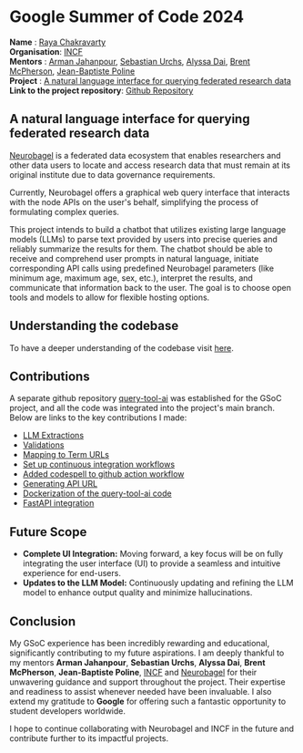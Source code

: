 # Google Summer of Code 2024

**Name**        : [Raya Chakravarty](https://github.com/Raya679)  
**Organisation**: [INCF](https://www.incf.org/)  
**Mentors**     : [Arman Jahanpour](https://github.com/rmanaem), [Sebastian Urchs](https://github.com/surchs), [Alyssa Dai](https://github.com/alyssadai), [Brent McPherson](mailto:bcmcpher@gmail.com), [Jean-Baptiste Poline](https://github.com/jbpoline)  
**Project**     : [A natural language interface for querying federated research data](https://summerofcode.withgoogle.com/programs/2024/projects/W7ATppvz)  
**Link to the project repository**: [Github Repository](https://github.com/neurobagel/query-tool-ai)  


## A natural language interface for querying federated research data 

[Neurobagel](https://www.neurobagel.org/) is a federated data ecosystem that enables researchers and other data users to locate and access research data that must remain at its original institute due to data governance requirements.

Currently, Neurobagel offers a graphical web query interface that interacts with the node APIs on the user's behalf, simplifying the process of formulating complex queries.

This project intends to build a chatbot that utilizes existing large language models (LLMs) to parse text provided by users into precise queries and reliably summarize the results for them. The chatbot should be able to receive and comprehend user prompts in natural language, initiate corresponding API calls using predefined Neurobagel parameters (like minimum age, maximum age, sex, etc.), interpret the results, and communicate that information back to the user. The goal is to choose open tools and models to allow for flexible hosting options.

## Understanding the codebase
To have a deeper understanding of the codebase visit [here](https://raya679.github.io/gsoc/codebase/).

## Contributions

A separate github repository [query-tool-ai](https://github.com/neurobagel/query-tool-ai) was established for the GSoC project, and all the code  was integrated into the project's main branch. Below are links to the key contributions I made:

- [LLM Extractions](https://github.com/neurobagel/query-tool-ai/pull/15)
- [Validations](https://github.com/neurobagel/query-tool-ai/pull/18)
- [Mapping to Term URLs](https://github.com/neurobagel/query-tool-ai/pull/20)
- [Set up continuous integration workflows](https://github.com/neurobagel/query-tool-ai/pull/22)
- [Added codespell to github action workflow](https://github.com/neurobagel/query-tool-ai/pull/34)
- [Generating API URL](https://github.com/neurobagel/query-tool-ai/pull/24)
- [Dockerization of the query-tool-ai code](https://github.com/neurobagel/query-tool-ai/pull/28)
- [FastAPI integration](https://github.com/neurobagel/query-tool-ai/pull/31)


## Future Scope 
- **Complete UI Integration:** Moving forward, a key focus will be on fully integrating the user interface (UI) to provide a seamless and intuitive experience for end-users.
- **Updates to the LLM Model:** Continuously updating and refining the LLM model to enhance output quality and minimize hallucinations.

## Conclusion

My GSoC experience has been incredibly rewarding and educational, significantly contributing to my future aspirations. I am deeply thankful to my mentors **Arman Jahanpour**, **Sebastian Urchs**, **Alyssa Dai**, **Brent McPherson**, **Jean-Baptiste Poline**, [INCF](https://www.incf.org/) and [Neurobagel](https://neurobagel.org/) for their unwavering guidance and support throughout the project. Their expertise and readiness to assist whenever needed have been invaluable. I also extend my gratitude to **Google** for offering such a fantastic opportunity to student developers worldwide.

I hope to continue collaborating with Neurobagel and INCF in the future and contribute further to its impactful projects.


                         
